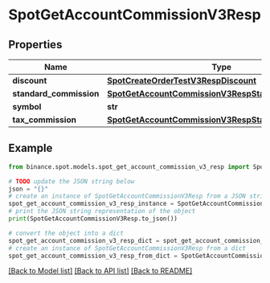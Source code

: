 # SpotGetAccountCommissionV3Resp


## Properties

Name | Type | Description | Notes
------------ | ------------- | ------------- | -------------
**discount** | [**SpotCreateOrderTestV3RespDiscount**](SpotCreateOrderTestV3RespDiscount.md) |  | [optional] 
**standard_commission** | [**SpotGetAccountCommissionV3RespStandardCommission**](SpotGetAccountCommissionV3RespStandardCommission.md) |  | [optional] 
**symbol** | **str** |  | [optional] 
**tax_commission** | [**SpotGetAccountCommissionV3RespStandardCommission**](SpotGetAccountCommissionV3RespStandardCommission.md) |  | [optional] 

## Example

```python
from binance.spot.models.spot_get_account_commission_v3_resp import SpotGetAccountCommissionV3Resp

# TODO update the JSON string below
json = "{}"
# create an instance of SpotGetAccountCommissionV3Resp from a JSON string
spot_get_account_commission_v3_resp_instance = SpotGetAccountCommissionV3Resp.from_json(json)
# print the JSON string representation of the object
print(SpotGetAccountCommissionV3Resp.to_json())

# convert the object into a dict
spot_get_account_commission_v3_resp_dict = spot_get_account_commission_v3_resp_instance.to_dict()
# create an instance of SpotGetAccountCommissionV3Resp from a dict
spot_get_account_commission_v3_resp_from_dict = SpotGetAccountCommissionV3Resp.from_dict(spot_get_account_commission_v3_resp_dict)
```
[[Back to Model list]](../README.md#documentation-for-models) [[Back to API list]](../README.md#documentation-for-api-endpoints) [[Back to README]](../README.md)


